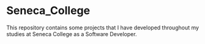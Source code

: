 # Seneca_College
This repository contains some projects that I have developed throughout my studies at Seneca College as a Software Developer.
